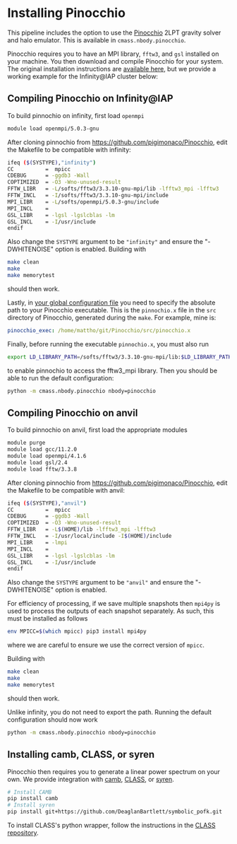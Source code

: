 Installing Pinocchio
====================
This pipeline includes the option to use the [Pinocchio](https://github.com/pigimonaco/Pinocchio) 2LPT gravity solver and halo emulator. This is available in `cmass.nbody.pinocchio`. 

Pinocchio requires you to have an MPI library, `fftw3`, and `gsl` installed on your machine. You then download and compile Pinocchio for your system. The original installation instructions are [available here](https://github.com/pigimonaco/Pinocchio/blob/master/INSTALLATION), but we provide a working example for the Infinity@IAP cluster below:

## Compiling Pinocchio on Infinity@IAP
To build pinnochio on infinity, first load `openmpi`
```bash
module load openmpi/5.0.3-gnu
```
After cloning pinnochio from https://github.com/pigimonaco/Pinocchio, edit the Makefile to be compatible with infinity:
```bash
ifeq ($(SYSTYPE),"infinity")
CC          =  mpicc
CDEBUG      = -ggdb3 -Wall
COPTIMIZED  = -O3 -Wno-unused-result
FFTW_LIBR   = -L/softs/fftw3/3.3.10-gnu-mpi/lib -lfftw3_mpi -lfftw3
FFTW_INCL   = -I/softs/fftw3/3.3.10-gnu-mpi/include
MPI_LIBR    = -L/softs/openmpi/5.0.3-gnu/include
MPI_INCL    =
GSL_LIBR    = -lgsl -lgslcblas -lm
GSL_INCL    = -I/usr/include
endif
```
Also change the `SYSTYPE` argument to be `"infinity"` and ensure the "-DWHITENOISE" option is enabled. Building with 
```bash
make clean
make
make memorytest
```
should then work. 

Lastly, in [your global configuration file](../../cmass/conf/global.yaml) you need to specify the absolute path to your Pinocchio executable. This is the `pinnochio.x` file in the `src` directory of Pinocchio, generated during the `make`. For example, mine is:
```yaml
pinocchio_exec: /home/mattho/git/Pinocchio/src/pinocchio.x
```

Finally, before running the executable `pinnochio.x`, you must also run
```bash
export LD_LIBRARY_PATH=/softs/fftw3/3.3.10-gnu-mpi/lib:$LD_LIBRARY_PATH
```
to enable pinnochio to access the fftw3_mpi library. Then you should be able to run the default configuration:
```bash
python -m cmass.nbody.pinocchio nbody=pinocchio
```

## Compiling Pinocchio on anvil
To build pinnochio on anvil, first load the appropriate modules
```bash
module purge
module load gcc/11.2.0
module load openmpi/4.1.6
module load gsl/2.4
module load fftw/3.3.8
```
After cloning pinnochio from https://github.com/pigimonaco/Pinocchio, edit the Makefile to be compatible with anvil:
```bash
ifeq ($(SYSTYPE),"anvil")
CC          =  mpicc
CDEBUG      = -ggdb3 -Wall
COPTIMIZED  = -O3 -Wno-unused-result
FFTW_LIBR   = -L$(HOME)/lib -lfftw3_mpi -lfftw3
FFTW_INCL   = -I/usr/local/include -I$(HOME)/include
MPI_LIBR    = -lmpi
MPI_INCL    =
GSL_LIBR    = -lgsl -lgslcblas -lm
GSL_INCL    = -I/usr/include
endif
```

Also change the `SYSTYPE` argument to be `"anvil"` and ensure the "-DWHITENOISE" option is enabled. 

For efficiency of processing, if we save multiple snapshots then `mpi4py` is used to process the outputs of each
snapshot separately. As such, this must be installed as follows
```bash
env MPICC=$(which mpicc) pip3 install mpi4py
```
where we are careful to ensure we use the correct version of `mpicc`.

Building with
```bash
make clean
make
make memorytest
```
should then work.

Unlike infinity, you do not need to export the path. Running the default configuration should now work
```bash
python -m cmass.nbody.pinocchio nbody=pinocchio
```

## Installing camb, CLASS, or syren
Pinocchio then requires you to generate a linear power spectrum on your own. We provide integration with [camb](https://github.com/cmbant/CAMB), [CLASS](https://github.com/lesgourg/class_public), or [syren](https://github.com/DeaglanBartlett/symbolic_pofk).
```bash
# Install CAMB
pip install camb
# Install syren
pip install git+https://github.com/DeaglanBartlett/symbolic_pofk.git
```
To install CLASS's python wrapper, follow the instructions in the [CLASS repository](https://github.com/lesgourg/class_public/wiki/Python-wrapper).
